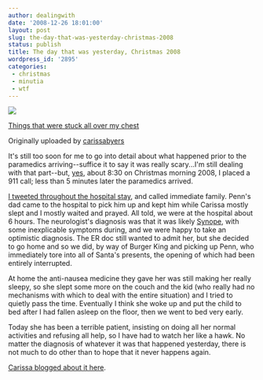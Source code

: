 ```yaml
---
author: dealingwith
date: '2008-12-26 18:01:00'
layout: post
slug: the-day-that-was-yesterday-christmas-2008
status: publish
title: The day that was yesterday, Christmas 2008
wordpress_id: '2895'
categories:
 - christmas
 - minutia
 - wtf
---
```


[![][1]][2]

[Things that were stuck all over my chest][3]

Originally uploaded by [carissabyers][4]

It's still too soon for me to go into detail about what happened prior to the paramedics arriving--suffice it to say it was really scary...I'm still dealing with that part--but, [yes][5], about 8:30 on Christmas morning 2008, I placed a 911 call; less than 5 minutes later the paramedics arrived.

[I tweeted throughout the hospital stay][6], and called immediate family. Penn's dad came to the hospital to pick him up and kept him while Carissa mostly slept and I mostly waited and prayed. All told, we were at the hospital about 6 hours. The neurologist's diagnosis was that it was likely [Synope][7], with some inexplicable symptoms during, and we were happy to take an optimistic diagnosis. The ER doc still wanted to admit her, but she decided to go home and so we did, by way of Burger King and picking up Penn, who immediately tore into all of Santa's presents, the opening of which had been entirely interrupted.

At home the anti-nausea medicine they gave her was still making her really sleepy, so she slept some more on the couch and the kid (who really had no mechanisms with which to deal with the entire situation) and I tried to quietly pass the time. Eventually I think she woke up and put the child to bed after I had fallen asleep on the floor, then we went to bed very early.

Today she has been a terrible patient, insisting on doing all her normal activities and refusing all help, so I have had to watch her like a hawk. No matter the diagnosis of whatever it was that happened yesterday, there is not much to do other than to hope that it never happens again.

[Carissa blogged about it here][8].

   [1]: http://farm4.static.flickr.com/3224/3139747114_c1e3dfdff8_m.jpg

   [2]: http://www.flickr.com/photos/carissabyers/3139747114/ (photo sharing)

   [3]: http://www.flickr.com/photos/carissabyers/3139747114/

   [4]: http://www.flickr.com/people/carissabyers/

   [5]: http://twitter.com/dealingwith/status/1078058693

   [6]: http://www.flickr.com/photos/dealingwith/3139816988/ (what I tweetedthroughout the day)

   [7]: http://en.wikipedia.org/wiki/Syncope_(medicine)

   [8]: http://carissabyers.blogspot.com/2008/12/that-time-i-ruined-christmas.html

